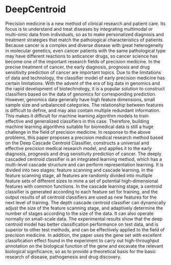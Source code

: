 # DeepCentroid

Precision medicine is a new method of clinical research and patient care. Its focus is to understand and treat diseases by integrating multimodal or multi-omic data from individuals, so as to make personalized diagnosis and treatment strategies that match the pathological characteristics of patients. Because cancer is a complex and diverse disease with great heterogeneity in molecular genetics, even cancer patients with the same pathological type may have different reactions to anticancer drugs, so cancer science has become one of the important research fields of precision medicine. In the precise treatment of cancer, the early diagnosis, prognosis and drug sensitivity prediction of cancer are important topics. Due to the limitations of data and technology, the classifier model of early precision medicine has certain limitations. With the advent of the era of big data in genomics and the rapid development of biotechnology, it is a popular solution to construct classifiers based on the data of genomics for corresponding prediction. However, genomics data generally have high feature dimensions, small sample size and unbalanced categories. The relationship between features is difficult to define, and may also contain multiple redundant information. This makes it difficult for machine learning algorithm models to train effective and generalized classifiers in this case. Therefore, building machine learning algorithms suitable for biomedical data is still a huge challenge in the field of precision medicine.
In response to the above problems, this paper proposes a precision medical research method based on the Deep Cascade Centroid Classifier, constructs a universal and effective precision medical research model, and applies it to the early diagnosis, prognosis and drug sensitivity prediction of cancer. The deeply cascaded centroid classifier is an integrated learning method, which has a multi-level cascade structure and can perform representation learning. It is divided into two stages: feature scanning and cascade learning. In the feature scanning stage, all features are randomly divided into multiple feature sets of different sizes to mine a set of potential high-dimensional features with common functions. In the cascade learning stage, a centroid classifier is generated according to each feature set for training, and the output results of all centroid classifiers are used as new features for the next level of training. The depth cascade centroid classifier can dynamically adjust the size of the feature scanning stage, and adaptively determine the number of stages according to the size of the data. It can also operate normally on small-scale data. The experimental results show that the deep centroid model has better classification performance on test data, and is superior to other test methods, and can be effectively applied to the field of precision medicine. In addition, the paper uses the gene set with excellent classification effect found in the experiment to carry out high-throughput annotation on the biological function of the gene and excavate the relevant biological significance, so as to provide a theoretical basis for the basic research of disease, pathogenesis and drug discovery.

